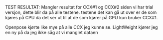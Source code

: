 
TEST RESULTAT:
Mangler resultat for CCX#1 og CCX#2 siden vi har trial versjon, dette blir da på alle testene. testene det kan gå ut over er de som kjøres på CPU da det ser ut til at de som kjører på GPU kun bruker CCX#1.

Openpose kjørte like mye på alle CCX jeg kunne se.
LightWeight kjører jeg en ny på da jeg ikke såg at vi manglet dataen 
